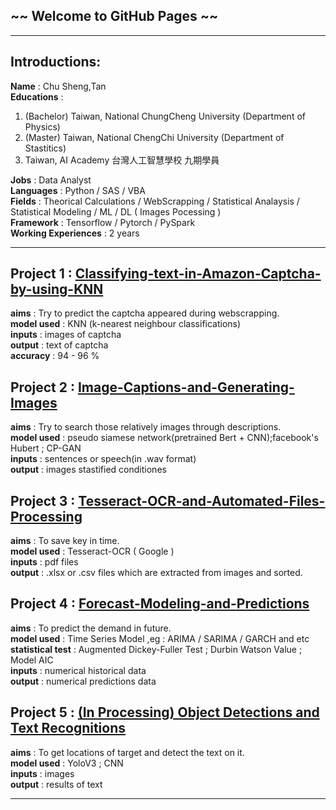 ## ~~ Welcome to GitHub Pages ~~
-----

## Introductions:<br>
**Name** : Chu Sheng,Tan <br>
**Educations** : <br>
1. (Bachelor) Taiwan, National ChungCheng University (Department of Physics)<br>
2. (Master) Taiwan, National ChengChi University (Department of Stastitics)<br>
3. Taiwan, AI Academy 台灣人工智慧學校 九期學員 <br>

**Jobs** : Data Analyst<br>
**Languages** : Python / SAS / VBA<br>
**Fields** : Theorical Calculations / WebScrapping / Statistical Analaysis / Statistical Modeling / ML / DL ( Images Pocessing )<br>
**Framework** : Tensorflow / Pytorch / PySpark<br>
**Working Experiences** : 2 years <br>

------


## Project 1 : [Classifying-text-in-Amazon-Captcha-by-using-KNN](https://github.com/chusheng0505/Classifying-text-in-Amazon-Captcha-by-using-KNN) <br>
**aims** : Try to predict the captcha appeared during webscrapping.<br>
**model used** : KNN (k-nearest neighbour classifications)<br>
**inputs** : images of captcha<br>
**output** : text of captcha <br>
**accuracy** : 94 - 96 % <br>


## Project 2 : [Image-Captions-and-Generating-Images](https://github.com/chusheng0505/Image-Captions-and-Generating-Images) <br>
**aims** : Try to search those relatively images through descriptions.<br>
**model used** : pseudo siamese network(pretrained Bert + CNN);facebook's Hubert ; CP-GAN <br>
**inputs** : sentences or speech(in .wav format)<br>
**output** : images stastified conditiones<br>


## Project 3 : [Tesseract-OCR-and-Automated-Files-Processing](https://github.com/chusheng0505/Tesseract-OCR-and-Automated-Files-Processing) <br>
**aims** : To save key in time.<br>
**model used** : Tesseract-OCR ( Google ) <br>
**inputs** : pdf files <br>
**output** : .xlsx or .csv files which are extracted from images and sorted.<br>


## Project 4 : [Forecast-Modeling-and-Predictions](https://github.com/chusheng0505/Forecast-Modeling-and-Predictions) <br>
**aims** : To predict the demand in future.<br>
**model used** : Time Series Model ,eg : ARIMA / SARIMA / GARCH and etc <br>
**statistical test** : Augmented Dickey-Fuller Test ; Durbin Watson Value ; Model AIC <br>
**inputs** : numerical historical data <br>
**output** : numerical predictions data<br>


## Project 5 : [(In Processing) Object Detections and Text Recognitions](https://github.com/chusheng0505/Object-Detections-and-Text-Recognitions) <br>
**aims** : To get locations of target and detect the text on it.<br>
**model used** : YoloV3 ; CNN <br>
**inputs** : images <br>
**output** : results of text <br>

------







